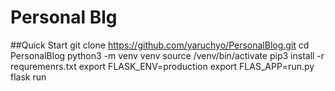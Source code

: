 # Personal Blg
##Quick Start
	git clone https://github.com/yaruchyo/PersonalBlog.git
	cd PersonalBlog
	python3 -m venv venv
	source /venv/bin/activate
	pip3 install -r requremenrs.txt
	export FLASK_ENV=production
	export FLAS_APP=run.py
	flask run
